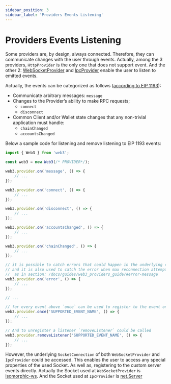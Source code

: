 ```yaml
---
sidebar_position: 3
sidebar_label: 'Providers Events Listening'
---
```


# Providers Events Listening

Some providers are, by design, always connected. Therefore, they can communicate changes with the user through events. Actually, among the 3 providers, `HttpProvider` is the only one that does not support event. And the other 2:
[WebSocketProvider](/api/web3-providers-ws/class/WebSocketProvider) and [IpcProvider](/api/web3-providers-ipc/class/IpcProvider) enable the user to listen to emitted events.

Actually, the events can be categorized as follows ([according to EIP 1193](https://eips.ethereum.org/EIPS/eip-1193#rationale)):

-   Communicate arbitrary messages: `message`
-   Changes to the Provider’s ability to make RPC requests;
    -   `connect`
    -   `disconnect`
-   Common Client and/or Wallet state changes that any non-trivial application must handle:
    -   `chainChanged`
    -   `accountsChanged`

Below a sample code for listening and remove listening to EIP 1193 events:

```ts title='Listening to EIP1193 events'import { Web3 } from 'web3';
import { Web3 } from 'web3';

const web3 = new Web3(/* PROVIDER*/);

web3.provider.on('message', () => {
	// ...
});

web3.provider.on('connect', () => {
	// ...
});

web3.provider.on('disconnect', () => {
	// ...
});

web3.provider.on('accountsChanged', () => {
	// ...
});

web3.provider.on('chainChanged', () => {
	// ...
});

// it is possible to catch errors that could happen in the underlying connection Socket with the `error` event
// and it is also used to catch the error when max reconnection attempts is exceeded
//  as in section: /docs/guides/web3_providers_guide/#error-message
web3.provider.on('error', () => {
	// ...
});

// ...

// for every event above `once` can be used to register to the event only once
web3.provider.once('SUPPORTED_EVENT_NAME', () => {
	// ...
});

// And to unregister a listener `removeListener` could be called
web3.provider.removeListener('SUPPORTED_EVENT_NAME', () => {
	// ...
});
```

However, the underlying `SocketConnection` of both `WebSocketProvider` and `IpcProvider` could be accessed. This enables the user to access any special properties of the used Socket. As well as, registering to the custom server events directly. Actually the Socket used at `WebSocketProvider` is [isomorphic-ws](https://github.com/heineiuo/isomorphic-ws). And the Socket used at `IpcProvider` is [net.Server](https://nodejs.org/api/net.html#class-netserver)
